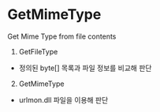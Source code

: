 # GetMimeType
Get Mime Type from file contents

1. GetFileType
 - 정의된 byte[] 목록과 파일 정보를 비교해 판단

2. GetMimeType
 - urlmon.dll 파일을 이용해 판단
 
